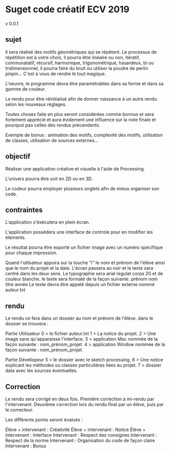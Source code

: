 # Suget code créatif ECV 2019
v 0.0.1

## sujet
Il sera réalisé des motifs géométriques qui se répètent.
Le processus de répétition est à votre choix, il pourra être linéaire ou non, itératif, communatatif, récursif, harmonique, trigonométrique, hasardeux, bi ou tridimensionnel, il pourra faire du bruit ou utiliser la poudre de perlin pinpin... C'est à vous de rendre le tout magique.

L'oeuvre, le programme devra être paramétrables dans sa forme et dans sa gamme de couleur.

Le rendu pour être réinitialisé afin de donner naissance à un autre rendu selon les nouveaux réglages.

Toutes choses faite en plus seront considérées comme bonnus et sera fortement apprécié et aura évidement une influence sur la note finale et pourquoi pas celles des rendus précendents.

Exemple de bonus : animation des motifs, complexité des motifs, utilisation de classes, utilisation de sources externes...


## objectif

Réaliser une application créative et visuelle à l'aide de Processing.

L'univers pourra être soit en 2D ou en 3D.

Le codeur pourra employer plusieurs onglets afin de mieux organiser son code.


## contraintes

L'application s'éxécutera en plein écran.

L'application possédera une interface de controle pour en modifier les éléments.

Le résultat pourra être exporté un fichier image avec un numéro spécifique pour chaque impression.

Quand l'utilsateur appuira sur la touche "i" le nom et prénom de l'élève ainsi que le nom du projet et la date. L'écran passera au noir et le texte sera centré dans les deux sens. Le typographie sera arial regulat corps 20 et de couleur blanche.
le texte sera formaté de la façon suivante.
prénom nom
titre
année
Le texte devra être appelé depuis un fichier externe nommé auteur.txt


## rendu
Le rendu ce fera dans un dossier au nom et prénom de l'élève.
dans le dossier se trouvera :

Partie Utilisateur
0 > le fichier auteur.txt
1 > La notice du projet.
2 > Une image sans qu'apparaisse l'interface.
3 > application Mac nommée de la façon suivante : nom_prénom_projet.
4 > application Window nommée de la façon suivante : nom_prénom_projet.

Partie Dévellopeur
5 > le dossier avec le sketch processing.
6 > Une notice explicant les méthodes ou classes particulières liées au projet.
7 > dossier data avec les sources éventuelles.

## Correction

Le rendu sera corrigé en deux fois. 
Première correction à mi-rendu par l'intervenant.
Deuxième correction lors du rendu final par un élève, puis par le correcteur.


Les différents points seront évalués :

Élève + intervenant : Créativité
Élève + intervenant : Notice
Élève + intervenant : Interface 
Intervenant : Respect des consignes
Intervenant : Respect de la norme
Intervenant : Organisation du code de façon claire
Intervenant : Bonus



